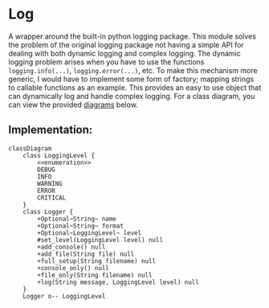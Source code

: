# Log

A wrapper around the built-in python logging package. This module solves the problem of the original logging package not having a simple API for dealing with both dynamic logging and complex logging. The dynamic logging problem arises when you have to use the functions `logging.info(...)`, `logging.error(...)`, etc. To make this mechanism more generic, I would have to implement some form of factory; mapping strings to callable functions as an example. This provides an easy to use object that can dynamically log and handle complex logging. For a class diagram, you can view the provided [diagrams](#implementation) below.

## Implementation:

```mermaid
classDiagram
    class LoggingLevel {
        <<enumeration>>
        DEBUG
        INFO
        WARNING
        ERROR
        CRITICAL
    }
    class Logger {
        +Optional~String~ name
        +Optional~String~ format
        +Optional~LoggingLevel~ level
        #set_level(LoggingLevel level) null
        +add_console() null
        +add_file(String file) null
        +full_setup(String filename) null
        +console_only() null
        +file_only(String filename) null
        +log(String message, LoggingLevel level) null
    }
    Logger o-- LoggingLevel
```